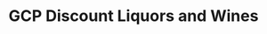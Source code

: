 ---
title: "GCP Discount Liquors and Wines"
url: /horseheads/gcp-discount-liquors-and-wines/
shop: Spirituosen
---